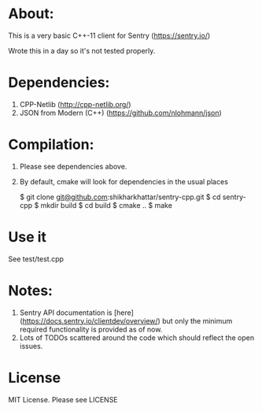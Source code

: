 # About:

This is a very basic C++-11 client for Sentry (https://sentry.io/)

Wrote this in a day so it's not tested properly.


# Dependencies:

1. CPP-Netlib (http://cpp-netlib.org/)
2. JSON from Modern (C++) (https://github.com/nlohmann/json)


# Compilation:

1. Please see dependencies above.
2. By default, cmake will look for dependencies in the usual places

	$ git clone git@github.com:shikharkhattar/sentry-cpp.git
	$ cd sentry-cpp
	$ mkdir build
	$ cd build
	$ cmake ..
	$ make


# Use it

See test/test.cpp


# Notes:

1. Sentry API documentation is [here] (https://docs.sentry.io/clientdev/overview/)
but only the minimum required functionality is provided as of now.
2. Lots of TODOs scattered around the code which should reflect the open issues.


# License

MIT License. Please see LICENSE

